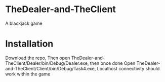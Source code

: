 # TheDealer-and-TheClient
A blackjack game

# Installation
Download the repo,
Then open TheDealer-and-TheClient/Dealer/bin/Debug/Dealer.exe, then once done 
Open  TheDealer-and-TheClient/Client/bin/Debug/Task4.exe, Localhost connectivity should work within the game
